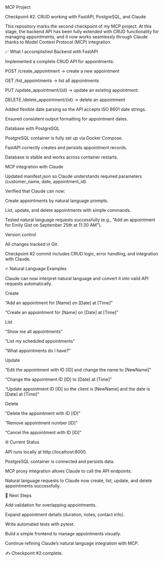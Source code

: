 MCP Project

Checkpoint #2: CRUD working with FastAPI, PostgreSQL, and Claude

This repository marks the second checkpoint of my MCP project. At this stage, the backend API has been fully extended with CRUD functionality for managing appointments, and it now works seamlessly through Claude thanks to Model Context Protocol (MCP) integration.

✅ What I accomplished
Backend with FastAPI

Implemented a complete CRUD API for appointments:

POST /create_appointment → create a new appointment

GET /list_appointments → list all appointments

PUT /update_appointment/{id} → update an existing appointment

DELETE /delete_appointment/{id} → delete an appointment

Added flexible date parsing so the API accepts ISO 8601 date strings.

Ensured consistent output formatting for appointment dates.

Database with PostgreSQL

PostgreSQL container is fully set up via Docker Compose.

FastAPI correctly creates and persists appointment records.

Database is stable and works across container restarts.

MCP integration with Claude

Updated manifest.json so Claude understands required parameters (customer_name, date, appointment_id).

Verified that Claude can now:

Create appointments by natural language prompts.

List, update, and delete appointments with simple commands.

Tested natural language requests successfully (e.g., “Add an appointment for Emily Gist on September 25th at 11:30 AM”).

Version control

All changes tracked in Git.

Checkpoint #2 commit includes CRUD logic, error handling, and integration with Claude.

🔥 Natural Language Examples

Claude can now interpret natural language and convert it into valid API requests automatically.

Create

“Add an appointment for [Name] on [Date] at [Time]”

“Create an appointment for [Name] on [Date] at [Time]”

List

“Show me all appointments”

“List my scheduled appointments”

“What appointments do I have?”

Update

“Edit the appointment with ID [ID] and change the name to [NewName]”

“Change the appointment ID [ID] to [Date] at [Time]”

“Update appointment ID [ID] so the client is [NewName] and the date is [Date] at [Time]”

Delete

“Delete the appointment with ID [ID]”

“Remove appointment number [ID]”

“Cancel the appointment with ID [ID]”

🌐 Current Status

API runs locally at http://localhost:8000.

PostgreSQL container is connected and persists data.

MCP proxy integration allows Claude to call the API endpoints.

Natural language requests to Claude now create, list, update, and delete appointments successfully.

🚀 Next Steps

Add validation for overlapping appointments.

Expand appointment details (duration, notes, contact info).

Write automated tests with pytest.

Build a simple frontend to manage appointments visually.

Continue refining Claude’s natural language integration with MCP.

✍️ Checkpoint #2 complete.
